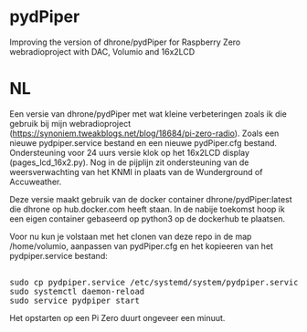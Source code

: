 # pydPiper
Improving the version of dhrone/pydPiper for Raspberry Zero webradioproject with DAC, Volumio and 16x2LCD

# NL
Een versie van dhrone/pydPiper met wat kleine verbeteringen zoals ik die gebruik bij mijn webradioproject (https://synoniem.tweakblogs.net/blog/18684/pi-zero-radio). Zoals een nieuwe pydpiper.service bestand en een nieuwe pydPiper.cfg bestand. Ondersteuning voor 24 uurs versie klok op het 16x2LCD display (pages_lcd_16x2.py). Nog in de pijplijn zit ondersteuning van de weersverwachting van het KNMI in plaats van de Wunderground of Accuweather.

Deze versie maakt gebruik van de docker container dhrone/pydPiper:latest die dhrone op hub.docker.com heeft staan. In de nabije toekomst hoop ik een eigen container gebaseerd op python3 op de dockerhub te plaatsen. 

Voor nu kun je volstaan met het clonen van deze repo in de map /home/volumio, aanpassen van pydPiper.cfg en het kopieeren van het pydpiper.service bestand: 

<pre> 
sudo cp pydpiper.service /etc/systemd/system/pydpiper.service
sudo systemctl daemon-reload
sudo service pydpiper start
</pre>
Het opstarten op een Pi Zero duurt ongeveer een minuut.
